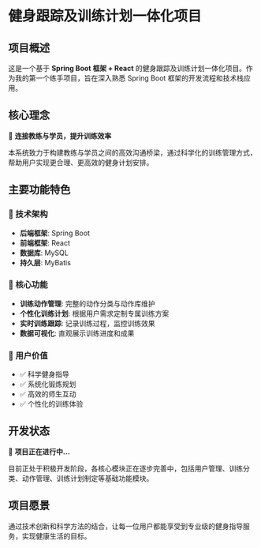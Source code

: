 # 健身跟踪及训练计划一体化项目

## 项目概述
这是一个基于 **Spring Boot 框架 + React** 的健身跟踪及训练计划一体化项目。作为我的第一个练手项目，旨在深入熟悉 Spring Boot 框架的开发流程和技术栈应用。

## 核心理念
🎯 **连接教练与学员，提升训练效率**

本系统致力于构建教练与学员之间的高效沟通桥梁，通过科学化的训练管理方式，帮助用户实现更合理、更高效的健身计划安排。

## 主要功能特色

### 🔧 技术架构
- **后端框架**: Spring Boot
- **前端框架**: React  
- **数据库**: MySQL
- **持久层**: MyBatis

### 💪 核心功能
- **训练动作管理**: 完整的动作分类与动作库维护
- **个性化训练计划**: 根据用户需求定制专属训练方案
- **实时训练跟踪**: 记录训练过程，监控训练效果
- **数据可视化**: 直观展示训练进度和成果

### 🎯 用户价值
- ✅ 科学健身指导
- ✅ 系统化锻炼规划
- ✅ 高效的师生互动
- ✅ 个性化的训练体验

## 开发状态
📍 **项目正在进行中...**

目前正处于积极开发阶段，各核心模块正在逐步完善中，包括用户管理、训练分类、动作管理、训练计划制定等基础功能模块。

## 项目愿景
通过技术创新和科学方法的结合，让每一位用户都能享受到专业级的健身指导服务，实现健康生活的目标。
